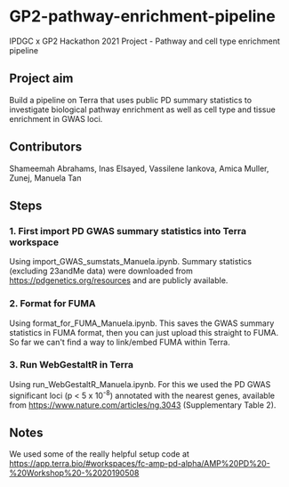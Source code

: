 # GP2-pathway-enrichment-pipeline
IPDGC x GP2 Hackathon 2021 Project - Pathway and cell type enrichment pipeline

## Project aim
Build a pipeline on Terra that uses public PD summary statistics to investigate biological pathway enrichment as well as cell type and tissue enrichment in GWAS loci.

## Contributors
Shameemah Abrahams, Inas Elsayed, Vassilene Iankova, Amica Muller, Zunej, Manuela Tan

## Steps

### 1. First import PD GWAS summary statistics into Terra workspace

Using import_GWAS_sumstats_Manuela.ipynb. Summary statistics (excluding 23andMe data) were downloaded from https://pdgenetics.org/resources and are publicly available.


### 2. Format for FUMA 

Using format_for_FUMA_Manuela.ipynb. This saves the GWAS summary statistics in FUMA format, then you can just upload this straight to FUMA. So far we can't find a way to link/embed FUMA within Terra.


### 3. Run WebGestaltR in Terra

Using run_WebGestaltR_Manuela.ipynb. For this we used the PD GWAS significant loci (p < 5 x 10<sup>-8</sup>) annotated with the nearest genes, available from https://www.nature.com/articles/ng.3043 (Supplementary Table 2).


## Notes

We used some of the really helpful setup code at https://app.terra.bio/#workspaces/fc-amp-pd-alpha/AMP%20PD%20-%20Workshop%20-%2020190508
